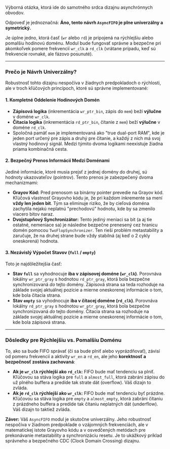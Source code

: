 Výborná otázka, ktorá ide do samotného srdca dizajnu asynchrónnych obvodov.

Odpoveď je jednoznačná: **Áno, tento návrh `AsyncFIFO` je plne univerzálny a symetrický.**

Je úplne jedno, ktorá časť (`wr` alebo `rd`) je pripojená na rýchlejšiu alebo pomalšiu hodinovú doménu. Modul bude fungovať správne a bezpečne pri akomkoľvek pomere frekvencií `wr_clk` a `rd_clk` (vrátane prípadu, keď sú frekvencie rovnaké, ale fázovo posunuté).

---

### Prečo je Návrh Univerzálny?

Robustnosť tohto dizajnu nespočíva v žiadnych predpokladoch o rýchlosti, ale v troch kľúčových princípoch, ktoré sú správne implementované:

#### 1. Kompletné Oddelenie Hodinových Domén
* **Zápisová logika** (inkrementácia `wr_ptr_bin`, zápis do `mem`) beží **výlučne** v doméne `wr_clk`.
* **Čítacia logika** (inkrementácia `rd_ptr_bin`, čítanie z `mem`) beží **výlučne** v doméne `rd_clk`.
* Spoločná pamäť `mem` je implementovaná ako "true dual-port RAM", kde je jeden port určený pre zápis a druhý pre čítanie, a každý z nich má svoj vlastný hodinový signál. Medzi týmito dvoma logikami neexistuje žiadna priama kombinačná cesta.

#### 2. Bezpečný Prenos Informácií Medzi Doménami
Jediné informácie, ktoré musia prejsť z jednej domény do druhej, sú hodnoty ukazovateľov (pointrov). Tento prenos je zabezpečený dvoma mechanizmami:
* **Grayov Kód:** Pred prenosom sa binárny pointer prevedie na Grayov kód. Kľúčová vlastnosť Grayovho kódu je, že pri každom inkremente sa mení **vždy len jeden bit**. Tým sa eliminuje riziko, že by cieľová doména zachytila nejakú neplatnú "prechodovú" hodnotu, kde by sa zmenilo viacero bitov naraz.
* **Dvojstupňový Synchronizátor:** Tento jediný meniaci sa bit (a aj tie ostatné, nemeniace sa) je následne bezpečne prenesený cez hranicu domén pomocou `TwoFlopSynchronizer`. Ten rieši problém metastability a zaručuje, že na druhej strane bude vždy stabilná (aj keď o 2 cykly oneskorená) hodnota.

#### 3. Nezávislý Výpočet Stavov (`full` / `empty`)
Toto je najdôležitejšia časť:
* **Stav `full`** sa vyhodnocuje **iba v zápisovej doméne (`wr_clk`)**. Porovnáva lokálny `wr_ptr_gray` s hodnotou `rd_ptr_gray`, ktorá bola bezpečne synchronizovaná *do* tejto domény. Zápisová strana sa teda rozhoduje na základe svojej aktuálnej pozície a mierne oneskorenej informácie o tom, kde bola čítacia strana.
* **Stav `empty`** sa vyhodnocuje **iba v čítacej doméne (`rd_clk`)**. Porovnáva lokálny `rd_ptr_gray` s hodnotou `wr_ptr_gray`, ktorá bola bezpečne synchronizovaná *do* tejto domény. Čítacia strana sa rozhoduje na základe svojej aktuálnej pozície a mierne oneskorenej informácie o tom, kde bola zápisová strana.

---

### Dôsledky pre Rýchlejšiu vs. Pomalšiu Doménu

To, ako sa bude FIFO správať (či sa bude plniť alebo vyprázdňovať), závisí od pomeru frekvencií a aktivity `wr_en` a `rd_en`, ale jeho **korektnosť a bezpečnosť zostáva zachovaná**:

* **Ak je `wr_clk` rýchlejší ako `rd_clk`:** FIFO bude mať tendenciu sa plniť. Kľúčovou sa stáva logika pre `full` a `almost_full`, ktorá zabráni zápisu do už plného buffera a predíde tak strate dát (overflow). Váš dizajn to zvláda.
* **Ak je `rd_clk` rýchlejší ako `wr_clk`:** FIFO bude mať tendenciu byť prázdne. Kľúčovou sa stáva logika pre `empty` a `almost_empty`, ktorá zabráni čítaniu z prázdneho buffera a predíde tak čítaniu neplatných dát (underflow). Váš dizajn to taktiež zvláda.

**Záver:**
Váš `AsyncFIFO` modul je skutočne univerzálny. Jeho robustnosť nespočíva v žiadnom predpoklade o vzájomných frekvenciách, ale v matematickej istote Grayovho kódu a v osvedčených metódach pre prekonávanie metastability a synchronizáciu resetu. Je to ukážkový príklad správneho a bezpečného CDC (Clock Domain Crossing) dizajnu.
